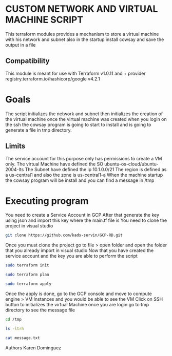 # CUSTOM NETWORK AND VIRTUAL MACHINE SCRIPT

This terraform modules provides a mechanism to store a virtual machine with his network and subnet also in the startup install cowsay and save the output in a file

## Compatibility

This module is meant for use with Terraform v1.0.11 and + provider registry.terraform.io/hashicorp/google v4.2.1


# Goals

The script initializes the network and subnet then initializes the creation of the virtual machine once the virtual machine was created when you login on the ssh the cowsay program is going to start to install and is going to generate a file in tmp directory.


## Limits

The service account for this purpose only has permissions to create a VM only.
The virtual Machine have defined the SO ubuntu-os-cloud/ubuntu-2004-lts
The Subnet have defined the ip 10.1.0.0/21
The region is defined as a us-central1 and also the zone is us-central1-a
When the machine startup the cowsay program will be install and you can find a message in /tmp


# Executing program

You need to create a Service Account in GCP
After that generate the key using json and import this key where the main.tf file is
You need to clone the project in visual studio
 
```bash
git clone https://github.com/kads-servin/GCP-RD.git
```
Once you must clone the project go to file > open folder and open the folder that you already import in visual studio
Now that you have created the service account and the key you are able to perform the script
```bash
sudo terraform init
```
```bash
sudo terraform plan
```
```bash
sudo terraform apply
```

Once the apply is done, go to the GCP console and move to compute engine > VM Instances and you would be able to see the VM
Click on SSH button to initializes the virtual Machine
once you are login go to tmp directory to see the message file

```bash
cd /tmp
```

```bash
ls -ltrh
```

```bash
cat message.txt
```
Authors
Karen Dominguez

